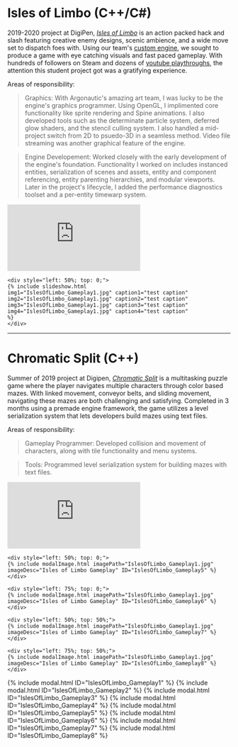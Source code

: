 # Isles of Limbo (C++/C#)

2019-2020 project at DigiPen, [_Isles of Limbo_](https://store.steampowered.com/app/1389260/Isles_of_Limbo/) is an action packed hack and slash featuring creative enemy designs, scenic ambience, and a wide move set to dispatch foes with. Using our team's [custom engine](), we sought to produce a game with eye catching visuals and fast paced gameplay. With hundreds of followers on Steam and dozens of [youtube playthroughs](https://www.youtube.com/results?search_query=isles+of+limbo), the attention this student project got was a gratifying experience.

Areas of responsibility:

> Graphics: With Argonautic's amazing art team, I was lucky to be the engine's graphics programmer. Using OpenGL, I implimented core functionality like sprite rendering and Spine animations. I also developed tools such as the determinate particle system, deferred glow shaders, and the stencil culling system. I also handled a mid-project switch from 2D to psuedo-3D in a seamless method. Video file streaming was another graphical feature of the engine.

> Engine Developement: Worked closely with the early development of the engine's foundation. Functionality I worked on includes instanced entities, serialization of scenes and assets, entity and component referencing, entity parenting hierarchies, and modular viewports. Later in the project's lifecycle, I added the performance diagnostics toolset and a per-entity timewarp system.

<div class="aspect-ratio">
    <iframe src="https://www.youtube.com/embed/qTxM9mSe6K4" 
        frameborder="0" 
        allowfullscreen>
    </iframe>

    <div style="left: 50%; top: 0;">
    {% include slideshow.html 
    img1="IslesOfLimbo_Gameplay1.jpg" caption1="test caption"
    img2="IslesOfLimbo_Gameplay1.jpg" caption2="test caption"
    img3="IslesOfLimbo_Gameplay1.jpg" caption3="test caption"
    img4="IslesOfLimbo_Gameplay1.jpg" caption4="test caption"
    %}
    </div>

</div>

<p></p>
<hr>

# Chromatic Split (C++)

Summer of 2019 project at Digipen, [_Chromatic Split_]() is a multitasking puzzle game where the player navigates multiple characters through color based mazes. With linked movement, conveyor belts, and sliding movement, navigating these mazes are both challenging and satisfying. Completed in 3 months using a premade engine framework, the game utilizes a level serialization system that lets developers build mazes using text files.

Areas of responsibility:

> Gameplay Programmer: Developed collision and movement of characters, along with tile functionality and menu systems.

> Tools: Programmed level serialization system for building mazes with text files.

<div class="aspect-ratio">
    <iframe src="https://www.youtube.com/embed/qTxM9mSe6K4" 
        frameborder="0" 
        allowfullscreen>
    </iframe>

    <div style="left: 50%; top: 0;">
    {% include modalImage.html imagePath="IslesOfLimbo_Gameplay1.jpg" imageDesc="Isles of Limbo Gameplay" ID="IslesOfLimbo_Gameplay5" %}
    </div>

    <div style="left: 75%; top: 0;">
    {% include modalImage.html imagePath="IslesOfLimbo_Gameplay1.jpg" imageDesc="Isles of Limbo Gameplay" ID="IslesOfLimbo_Gameplay6" %}
    </div>

    <div style="left: 50%; top: 50%;">
    {% include modalImage.html imagePath="IslesOfLimbo_Gameplay1.jpg" imageDesc="Isles of Limbo Gameplay" ID="IslesOfLimbo_Gameplay7" %}
    </div>

    <div style="left: 75%; top: 50%;">
    {% include modalImage.html imagePath="IslesOfLimbo_Gameplay1.jpg" imageDesc="Isles of Limbo Gameplay" ID="IslesOfLimbo_Gameplay8" %}
    </div>
</div>
<p></p>

{% include modal.html ID="IslesOfLimbo_Gameplay1" %}
{% include modal.html ID="IslesOfLimbo_Gameplay2" %}
{% include modal.html ID="IslesOfLimbo_Gameplay3" %}
{% include modal.html ID="IslesOfLimbo_Gameplay4" %}
{% include modal.html ID="IslesOfLimbo_Gameplay5" %}
{% include modal.html ID="IslesOfLimbo_Gameplay6" %}
{% include modal.html ID="IslesOfLimbo_Gameplay7" %}
{% include modal.html ID="IslesOfLimbo_Gameplay8" %}
